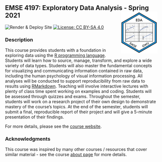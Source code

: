 
<!-- README.md is generated from README.Rmd. Please edit that file -->

## EMSE 4197: Exploratory Data Analysis - Spring 2021 <a href='https://github.com/emse-eda-gwu/2021-Spring'><img src='images/eda_hex_sticker.png' align="right" height="139"/></a>

<!-- badges: start -->

![Render & Deploy
Site](https://github.com/emse-eda-gwu/2021-Spring/workflows/Render%20&%20Deploy%20Site/badge.svg)
[![License: CC
BY-SA 4.0](https://img.shields.io/badge/License-CC%20BY--SA-lightgrey)](https://creativecommons.org/licenses/by-sa/4.0/)
<!-- badges: end -->

### Description

This course provides students with a foundation in exploring data using
the [R programming language](https://www.r-project.org/). Students will
learn how to source, manage, transform, and explore a wide variety of
data types. Students will also master the fundamental concepts for
visualizing and communicating information contained in raw data,
including the human psychology of visual information processing. All
analyses will be conducted to support reproducibility from raw data to
results using [RMarkdown](https://bookdown.org/yihui/rmarkdown/).
Teaching will involve interactive lectures with plenty of class time
spent working on examples and coding. Students will be assessed through
quizzes and exams. Throughout the semester, students will work on a
research project of their own design to demonstrate mastery of the
course’s topics. At the end of the semester, students will submit a
final, reproducible report of their project and will give a 5-minute
presentation of their findings.

For more details, please see the [course
website](http://eda.seas.gwu.edu/2021-Spring/).

### Acknowledgments

This course was inspired by many other courses / resources that cover
similar material - see the course [about
page](http://eda.seas.gwu.edu/2021-Spring/about.html) for more details.
